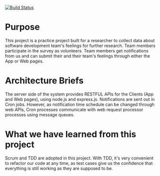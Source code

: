 [![Build Status](https://travis-ci.org/nleo1980/Software-development-method.svg?branch=Sprint1)](https://travis-ci.org/nleo1980/Software-development-method)
# Purpose
This project is a practice project built for a researcher to collect data about software development team's feelings for further research. Team members participate in the survey as volunteers. Team members get notifications from us and can submit their and their team's feelings through either the App or Web pages. 

# Architecture Briefs
The server side of the system provides RESTFUL APIs for the Clients (App and Web pages), using node.js and express.js. Notifications are sent out in Cron jobs. However, as notification time schedule can be changed through web APIs, Cron processes communicate with web request processor processes using message queues.

# What we have learned from this project
Scrum and TDD are adopted in this project. With TDD, it's very convenient to refactor our code at any time, as test cases give us the confidence that everything is still working as they are supposed to be. 
